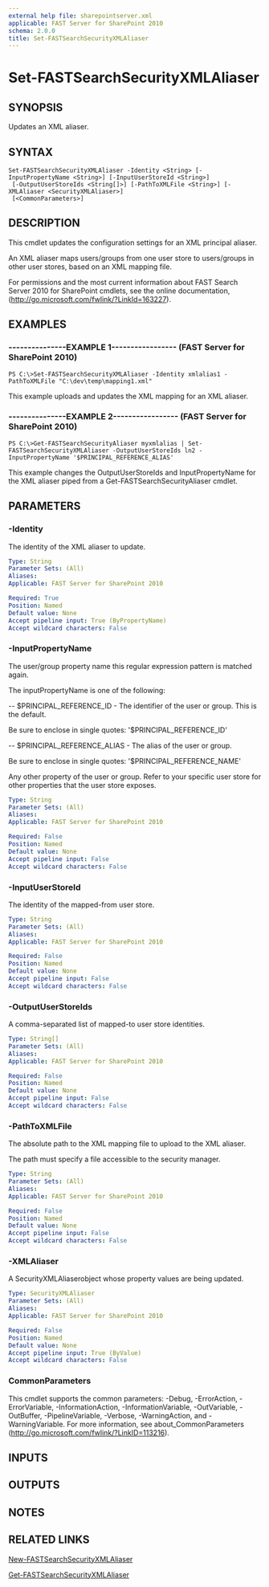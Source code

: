 ```yaml
---
external help file: sharepointserver.xml
applicable: FAST Server for SharePoint 2010
schema: 2.0.0
title: Set-FASTSearchSecurityXMLAliaser
---
```


# Set-FASTSearchSecurityXMLAliaser

## SYNOPSIS
Updates an XML aliaser.

## SYNTAX

```
Set-FASTSearchSecurityXMLAliaser -Identity <String> [-InputPropertyName <String>] [-InputUserStoreId <String>]
 [-OutputUserStoreIds <String[]>] [-PathToXMLFile <String>] [-XMLAliaser <SecurityXMLAliaser>]
 [<CommonParameters>]
```

## DESCRIPTION
This cmdlet updates the configuration settings for an XML principal aliaser.

An XML aliaser maps users/groups from one user store to users/groups in other user stores, based on an XML mapping file.

For permissions and the most current information about FAST Search Server 2010 for SharePoint cmdlets, see the online documentation, (http://go.microsoft.com/fwlink/?LinkId=163227).

## EXAMPLES

### ---------------EXAMPLE 1----------------- (FAST Server for SharePoint 2010)
```
PS C:\>Set-FASTSearchSecurityXMLAliaser -Identity xmlalias1 -PathToXMLFile "C:\dev\temp\mapping1.xml"
```

This example uploads and updates the XML mapping for an XML aliaser.

### ---------------EXAMPLE 2----------------- (FAST Server for SharePoint 2010)
```
PS C:\>Get-FASTSearchSecurityAliaser myxmlalias | Set-FASTSearchSecurityXMLAliaser -OutputUserStoreIds ln2 -InputPropertyName '$PRINCIPAL_REFERENCE_ALIAS'
```

This example changes the OutputUserStoreIds and InputPropertyName for the XML aliaser piped from a Get-FASTSearchSecurityAliaser cmdlet.

## PARAMETERS

### -Identity
The identity of the XML aliaser to update.

```yaml
Type: String
Parameter Sets: (All)
Aliases: 
Applicable: FAST Server for SharePoint 2010

Required: True
Position: Named
Default value: None
Accept pipeline input: True (ByPropertyName)
Accept wildcard characters: False
```

### -InputPropertyName
The user/group property name this regular expression pattern is matched again.

The inputPropertyName is one of the following:

-- $PRINCIPAL_REFERENCE_ID - The identifier of the user or group. This is the default.

Be sure to enclose in single quotes: '$PRINCIPAL_REFERENCE_ID'

-- $PRINCIPAL_REFERENCE_ALIAS - The alias of the user or group.

Be sure to enclose in single quotes: '$PRINCIPAL_REFERENCE_NAME'

Any other property of the user or group.
Refer to your specific user store for other properties that the user store exposes.

```yaml
Type: String
Parameter Sets: (All)
Aliases: 
Applicable: FAST Server for SharePoint 2010

Required: False
Position: Named
Default value: None
Accept pipeline input: False
Accept wildcard characters: False
```

### -InputUserStoreId
The identity of the mapped-from user store.

```yaml
Type: String
Parameter Sets: (All)
Aliases: 
Applicable: FAST Server for SharePoint 2010

Required: False
Position: Named
Default value: None
Accept pipeline input: False
Accept wildcard characters: False
```

### -OutputUserStoreIds
A comma-separated list of mapped-to user store identities.

```yaml
Type: String[]
Parameter Sets: (All)
Aliases: 
Applicable: FAST Server for SharePoint 2010

Required: False
Position: Named
Default value: None
Accept pipeline input: False
Accept wildcard characters: False
```

### -PathToXMLFile
The absolute path to the XML mapping file to upload to the XML aliaser.

The path must specify a file accessible to the security manager.

```yaml
Type: String
Parameter Sets: (All)
Aliases: 
Applicable: FAST Server for SharePoint 2010

Required: False
Position: Named
Default value: None
Accept pipeline input: False
Accept wildcard characters: False
```

### -XMLAliaser
A SecurityXMLAliaserobject whose property values are being updated.

```yaml
Type: SecurityXMLAliaser
Parameter Sets: (All)
Aliases: 
Applicable: FAST Server for SharePoint 2010

Required: False
Position: Named
Default value: None
Accept pipeline input: True (ByValue)
Accept wildcard characters: False
```

### CommonParameters
This cmdlet supports the common parameters: -Debug, -ErrorAction, -ErrorVariable, -InformationAction, -InformationVariable, -OutVariable, -OutBuffer, -PipelineVariable, -Verbose, -WarningAction, and -WarningVariable. For more information, see about_CommonParameters (http://go.microsoft.com/fwlink/?LinkID=113216).

## INPUTS

## OUTPUTS

## NOTES

## RELATED LINKS

[New-FASTSearchSecurityXMLAliaser](New-FASTSearchSecurityXMLAliaser.md)

[Get-FASTSearchSecurityXMLAliaser](Get-FASTSearchSecurityXMLAliaser.md)

